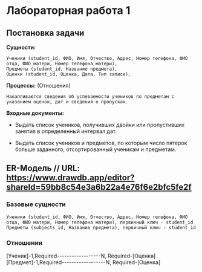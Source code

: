 # Лабораторная работа 1

## Постановка задачи

**Сущности:**

    Ученики (student_id, ФИО, Имя, Отчество, Адрес, Номер телефона, ФИО отца, ФИО матери, Номер телефона матери),
    Предметы (student_id, Название предмета), 
    Оценки (student_id, Оценка, Дата, Тип записи).

**Процессы:** (Отношения)

    Накапливаются сведения об успеваемости учеников по предметам с указанием оценок, дат и сведений о пропусках.

**Входные документы:**
   - Выдать список учеников, получивших двойки или пропустивших занятия в определенный интервал дат.

   - Выдать список учеников и предметов, по которым число пятерок больше заданного, отсортированный ученикам и предметам.

## ER-Модель // URL: https://www.drawdb.app/editor?shareId=59bb8c54e3a6b22a4e76f6e2bfc5fe2f
### Базовые сущности 

    Ученики (student_id, ФИО, Имя, Отчество, Адрес, Номер телефона, ФИО отца, ФИО матери, Номер телефона матери), первичный ключ - student_id
    Предметы (subjects_id, Название предмета), первичный ключ - student_id

### Отношения 

[Ученик]-1,Required------------------N, Required-[Оценка]   
[Предмет]-1,Required------------------N, Required-[Оценка]
